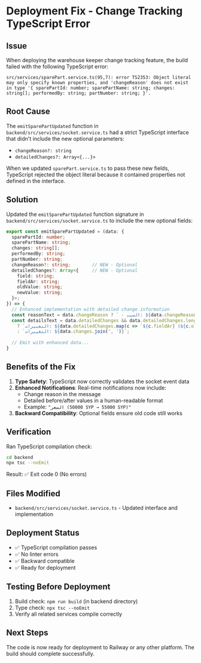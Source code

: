 # Deployment Fix - Change Tracking TypeScript Error

## Issue
When deploying the warehouse keeper change tracking feature, the build failed with the following TypeScript error:

```
src/services/sparePart.service.ts(95,7): error TS2353: Object literal may only specify known properties, and 'changeReason' does not exist in type '{ sparePartId: number; sparePartName: string; changes: string[]; performedBy: string; partNumber: string; }'.
```

## Root Cause
The `emitSparePartUpdated` function in `backend/src/services/socket.service.ts` had a strict TypeScript interface that didn't include the new optional parameters:
- `changeReason?: string`
- `detailedChanges?: Array<{...}>`

When we updated `sparePart.service.ts` to pass these new fields, TypeScript rejected the object literal because it contained properties not defined in the interface.

## Solution
Updated the `emitSparePartUpdated` function signature in `backend/src/services/socket.service.ts` to include the new optional fields:

```typescript
export const emitSparePartUpdated = (data: {
  sparePartId: number;
  sparePartName: string;
  changes: string[];
  performedBy: string;
  partNumber: string;
  changeReason?: string;        // NEW - Optional
  detailedChanges?: Array<{     // NEW - Optional
    field: string;
    fieldAr: string;
    oldValue: string;
    newValue: string;
  }>;
}) => {
  // Enhanced implementation with detailed change information
  const reasonText = data.changeReason ? ` - السبب: ${data.changeReason}` : '';
  const detailsText = data.detailedChanges && data.detailedChanges.length > 0
    ? `التغييرات: ${data.detailedChanges.map(c => `${c.fieldAr} (${c.oldValue} → ${c.newValue})`).join(', ')}`
    : `التغييرات: ${data.changes.join(', ')}`;
  
  // Emit with enhanced data...
}
```

## Benefits of the Fix
1. **Type Safety**: TypeScript now correctly validates the socket event data
2. **Enhanced Notifications**: Real-time notifications now include:
   - Change reason in the message
   - Detailed before/after values in a human-readable format
   - Example: `"السعر (50000 SYP → 55000 SYP)"`
3. **Backward Compatibility**: Optional fields ensure old code still works

## Verification
Ran TypeScript compilation check:
```bash
cd backend
npx tsc --noEmit
```
Result: ✅ Exit code 0 (No errors)

## Files Modified
- `backend/src/services/socket.service.ts` - Updated interface and implementation

## Deployment Status
- ✅ TypeScript compilation passes
- ✅ No linter errors
- ✅ Backward compatible
- ✅ Ready for deployment

## Testing Before Deployment
1. Build check: `npm run build` (in backend directory)
2. Type check: `npx tsc --noEmit`
3. Verify all related services compile correctly

## Next Steps
The code is now ready for deployment to Railway or any other platform. The build should complete successfully.

